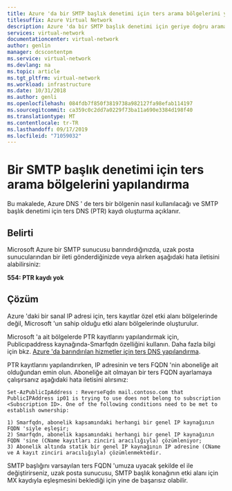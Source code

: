 ```yaml
---
title: Azure 'da bir SMTP başlık denetimi için ters arama bölgelerini yapılandırma
titlesuffix: Azure Virtual Network
description: Azure 'da bir SMTP başlık denetimi için geriye doğru arama bölgelerinin nasıl yapılandırılacağını açıklar.
services: virtual-network
documentationcenter: virtual-network
author: genlin
manager: dcscontentpm
ms.service: virtual-network
ms.devlang: na
ms.topic: article
ms.tgt_pltfrm: virtual-network
ms.workload: infrastructure
ms.date: 10/31/2018
ms.author: genli
ms.openlocfilehash: 084fdb7f850f3819738a982127fa98efab114197
ms.sourcegitcommit: ca359c0c2dd7a0229f73ba11a690e3384d198f40
ms.translationtype: MT
ms.contentlocale: tr-TR
ms.lasthandoff: 09/17/2019
ms.locfileid: "71059032"
---
```

# <a name="configure-reverse-lookup-zones-for-an-smtp-banner-check"></a>Bir SMTP başlık denetimi için ters arama bölgelerini yapılandırma

Bu makalede, Azure DNS ' de ters bir bölgenin nasıl kullanılacağı ve SMTP başlık denetimi için ters DNS (PTR) kaydı oluşturma açıklanır.

## <a name="symptom"></a>Belirti

Microsoft Azure bir SMTP sunucusu barındırdığınızda, uzak posta sunucularından bir ileti gönderdiğinizde veya alırken aşağıdaki hata iletisini alabilirsiniz:

**554: PTR kaydı yok**

## <a name="solution"></a>Çözüm

Azure 'daki bir sanal IP adresi için, ters kayıtlar özel etki alanı bölgelerinde değil, Microsoft 'un sahip olduğu etki alanı bölgelerinde oluşturulur.

Microsoft 'a ait bölgelerde PTR kayıtlarını yapılandırmak için, Publicıpaddress kaynağında-Smarfqdn özelliğini kullanın. Daha fazla bilgi için bkz. [Azure 'da barındırılan hizmetler için ters DNS yapılandırma](../dns/dns-reverse-dns-for-azure-services.md).

PTR kayıtlarını yapılandırırken, IP adresinin ve ters FQDN 'nin aboneliğe ait olduğundan emin olun. Aboneliğe ait olmayan bir ters FQDN ayarlamaya çalışırsanız aşağıdaki hata iletisini alırsınız:

    Set-AzPublicIpAddress : ReverseFqdn mail.contoso.com that PublicIPAddress ip01 is trying to use does not belong to subscription <Subscription ID>. One of the following conditions need to be met to establish ownership:
                        
    1) Smarfqdn, abonelik kapsamındaki herhangi bir genel IP kaynağının FQDN 'siyle eşleşir;
    2) Smarfqdn, abonelik kapsamındaki herhangi bir genel IP kaynağının FQDN 'sine (CName kayıtları zinciri aracılığıyla) çözümleniyor;
    3) Abonelik altında statik bir genel IP kaynağının IP adresine (CName ve A kayıt zinciri aracılığıyla) çözümlenmektedir.

SMTP başlığını varsayılan ters FQDN 'umuza uyacak şekilde el ile değiştirirseniz, uzak posta sunucusu, SMTP başlık konağının etki alanı için MX kaydıyla eşleşmesini beklediği için yine de başarısız olabilir.
